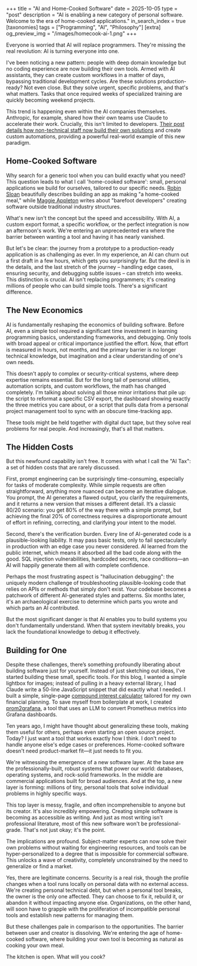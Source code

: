 +++
title = "AI and Home-Cooked Software"
date = 2025-10-05
type = "post"
description = "AI is enabling a new category of personal software. Welcome to the era of home-cooked applications."
in_search_index = true
[taxonomies]
tags = ["Programming", "AI", "Philosophy"]
[extra]
og_preview_img = "/images/homecook-ai-1.png"
+++

Everyone is worried that AI will replace programmers. They're missing the real revolution: AI is turning everyone into one.

I've been noticing a new pattern: people with deep domain knowledge but no coding experience are now building their own tools. Armed with AI assistants, they can create custom workflows in a matter of days, bypassing traditional development cycles. Are these solutions production-ready? Not even close. But they solve urgent, specific problems, and that's what matters. Tasks that once required weeks of specialized training are quickly becoming weekend projects.

This trend is happening even within the AI companies themselves. Anthropic, for example, shared how their own teams use Claude to accelerate their work. Crucially, this isn't limited to developers. [Their post details how non-technical staff now build their own solutions](https://www.anthropic.com/news/how-anthropic-teams-use-claude-code) and create custom automations, providing a powerful real-world example of this new paradigm.

## Home-Cooked Software

Why search for a generic tool when you can build exactly what you need? This question leads to what I call 'home-cooked software': small, personal applications we build for ourselves, tailored to our specific needs. [Robin Sloan](https://www.robinsloan.com/notes/home-cooked-app/) beautifully describes building an app as making "a home-cooked meal," while [Maggie Appleton](https://maggieappleton.com/home-cooked-software/) writes about "barefoot developers" creating software outside traditional industry structures.

What's new isn't the concept but the speed and accessibility. With AI, a custom export format, a specific workflow, or the perfect integration is now an afternoon's work. We're entering an unprecedented era where the barrier between wanting a tool and having it has nearly vanished.

But let's be clear: the journey from a prototype to a production-ready application is as challenging as ever. In my experience, an AI can churn out a first draft in a few hours, which gets you surprisingly far. But the devil is in the details, and the last stretch of the journey – handling edge cases, ensuring security, and debugging subtle issues – can stretch into weeks. This distinction is crucial. AI isn't replacing programmers; it's creating millions of people who can build simple tools. There's a significant difference.

## The New Economics

AI is fundamentally reshaping the economics of building software. Before AI, even a simple tool required a significant time investment in learning programming basics, understanding frameworks, and debugging. Only tools with broad appeal or critical importance justified the effort. Now, that effort is measured in hours, not months, and the primary barrier is no longer technical knowledge, but imagination and a clear understanding of one's own needs.

This doesn't apply to complex or security-critical systems, where deep expertise remains essential. But for the long tail of personal utilities, automation scripts, and custom workflows, the math has changed completely. I'm talking about solving all those minor irritations that pile up: the script to reformat a specific CSV export, the dashboard showing exactly the three metrics you care about, or a script that pulls data from a personal project management tool to sync with an obscure time-tracking app.

These tools might be held together with digital duct tape, but they solve real problems for real people. And increasingly, that's all that matters.

## The Hidden Costs

But this newfound capability isn't free. It comes with what I call the "AI Tax": a set of hidden costs that are rarely discussed.

First, prompt engineering can be surprisingly time-consuming, especially for tasks of moderate complexity. While simple requests are often straightforward, anything more nuanced can become an iterative dialogue. You prompt, the AI generates a flawed output, you clarify the requirements, and it returns a new version that misses a different detail. It’s a classic 80/20 scenario: you get 80% of the way there with a simple prompt, but achieving the final 20% of correctness requires a disproportionate amount of effort in refining, correcting, and clarifying your intent to the model.

Second, there's the verification burden. Every line of AI-generated code is a plausible-looking liability. It may pass basic tests, only to fail spectacularly in production with an edge case you never considered. AI learned from the public internet, which means it absorbed all the bad code along with the good. SQL injection vulnerabilities, hardcoded secrets, race conditions—an AI will happily generate them all with complete confidence.

Perhaps the most frustrating aspect is "hallucination debugging": the uniquely modern challenge of troubleshooting plausible-looking code that relies on APIs or methods that simply don't exist. Your codebase becomes a patchwork of different AI-generated styles and patterns. Six months later, it's an archaeological exercise to determine which parts you wrote and which parts an AI contributed.

But the most significant danger is that AI enables you to build systems you don't fundamentally understand. When that system inevitably breaks, you lack the foundational knowledge to debug it effectively.

## Building for One

Despite these challenges, there’s something profoundly liberating about building software just for yourself. Instead of just sketching out ideas, I've started building these small, specific tools. For this blog, I wanted a simple lightbox for images; instead of pulling in a heavy external library, I had Claude write a 50-line JavaScript snippet that did exactly what I needed. I built a simple, single-page [compound interest calculator](https://cagr.mrkaran.dev) tailored for my own financial planning. To save myself from boilerplate at work, I created [prom2grafana](https://prom2grafana.mrkaran.dev), a tool that uses an LLM to convert Prometheus metrics into Grafana dashboards.

Ten years ago, I might have thought about generalizing these tools, making them useful for others, perhaps even starting an open source project. Today? I just want a tool that works exactly how I think. I don't need to handle anyone else's edge cases or preferences. Home-cooked software doesn't need product-market fit—it just needs to fit you.

We're witnessing the emergence of a new software layer. At the base are the professionally-built, robust systems that power our world: databases, operating systems, and rock-solid frameworks. In the middle are commercial applications built for broad audiences. And at the top, a new layer is forming: millions of tiny, personal tools that solve individual problems in highly specific ways.

This top layer is messy, fragile, and often incomprehensible to anyone but its creator. It's also incredibly empowering. Creating simple software is becoming as accessible as writing. And just as most writing isn't professional literature, most of this new software won't be professional-grade. That's not just okay; it's the point.

The implications are profound. Subject-matter experts can now solve their own problems without waiting for engineering resources, and tools can be hyper-personalized to a degree that is impossible for commercial software. This unlocks a wave of creativity, completely unconstrained by the need to generalize or find a market.

Yes, there are legitimate concerns. Security is a real risk, though the profile changes when a tool runs locally on personal data with no external access. We're creating personal technical debt, but when a personal tool breaks, the owner is the only one affected. They can choose to fix it, rebuild it, or abandon it without impacting anyone else. Organizations, on the other hand, will soon have to grapple with the proliferation of incompatible personal tools and establish new patterns for managing them.

But these challenges pale in comparison to the opportunities. The barrier between user and creator is dissolving. We're entering the age of home-cooked software, where building your own tool is becoming as natural as cooking your own meal.

The kitchen is open. What will you cook?


